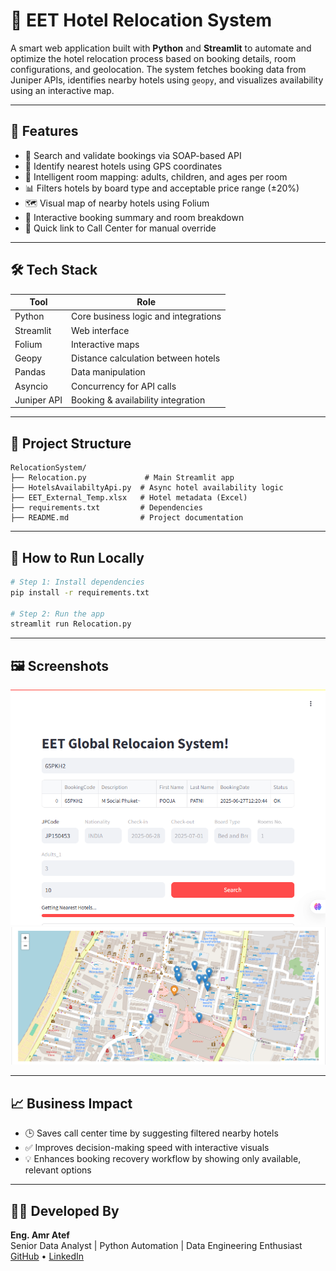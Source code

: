 # 🏨 EET Hotel Relocation System

A smart web application built with **Python** and **Streamlit** to automate and optimize the hotel relocation process based on booking details, room configurations, and geolocation. The system fetches booking data from Juniper APIs, identifies nearby hotels using `geopy`, and visualizes availability using an interactive map.

---

## 📌 Features

- 🔎 Search and validate bookings via SOAP-based API
- 📍 Identify nearest hotels using GPS coordinates
- 🧠 Intelligent room mapping: adults, children, and ages per room
- 📊 Filters hotels by board type and acceptable price range (±20%)
- 🗺️ Visual map of nearby hotels using Folium
- 🧾 Interactive booking summary and room breakdown
- 🔗 Quick link to Call Center for manual override

---

## 🛠️ Tech Stack

| Tool       | Role                                 |
|------------|--------------------------------------|
| Python     | Core business logic and integrations |
| Streamlit  | Web interface                        |
| Folium     | Interactive maps                     |
| Geopy      | Distance calculation between hotels  |
| Pandas     | Data manipulation                    |
| Asyncio    | Concurrency for API calls            |
| Juniper API| Booking & availability integration   |

---

## 📂 Project Structure

```
RelocationSystem/
├── Relocation.py             # Main Streamlit app
├── HotelsAvailabiltyApi.py  # Async hotel availability logic
├── EET_External_Temp.xlsx   # Hotel metadata (Excel)
├── requirements.txt         # Dependencies
├── README.md                # Project documentation
```

---

## 🚀 How to Run Locally

```bash
# Step 1: Install dependencies
pip install -r requirements.txt

# Step 2: Run the app
streamlit run Relocation.py
```

---

## 🖼️ Screenshots

![Main App](images/relocation_ui.png)  
![Hotel Map](images/map_hotels.PNG)


---

## 📈 Business Impact

- 🕒 Saves call center time by suggesting filtered nearby hotels
- ✅ Improves decision-making speed with interactive visuals
- 💡 Enhances booking recovery workflow by showing only available, relevant options

---

## 👨‍💻 Developed By

**Eng. Amr Atef**  
Senior Data Analyst | Python Automation | Data Engineering Enthusiast
[GitHub](https://github.com/AmrAtefAmer) • [LinkedIn](https://linkedin.com/in/amr-atef-665336151)
